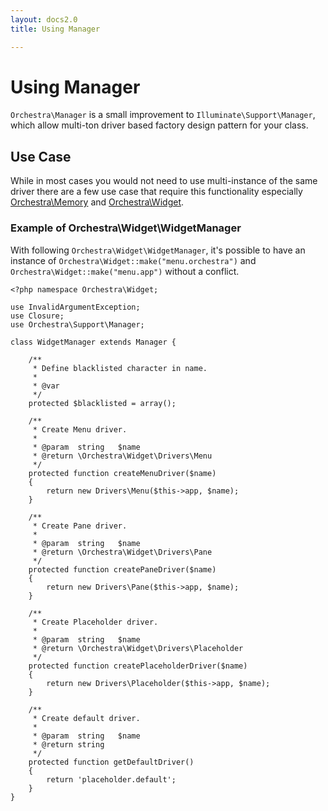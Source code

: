 ```yaml
---
layout: docs2.0
title: Using Manager

---
```


Using Manager
==============

`Orchestra\Manager` is a small improvement to `Illuminate\Support\Manager`, which allow multi-ton driver based factory design pattern for your class.

## Use Case

While in most cases you would not need to use multi-instance of the same driver there are a few use case that require this functionality especially [Orchestra\Memory](/docs/2.0/components/memory) and [Orchestra\Widget](/docs/2.0/components/widget).


### Example of Orchestra\Widget\WidgetManager

With following `Orchestra\Widget\WidgetManager`, it's possible to have an instance of `Orchestra\Widget::make("menu.orchestra")` and `Orchestra\Widget::make("menu.app")` without a conflict.

	<?php namespace Orchestra\Widget;

	use InvalidArgumentException;
	use Closure;
	use Orchestra\Support\Manager;

	class WidgetManager extends Manager {

		/**
		 * Define blacklisted character in name.
		 *
		 * @var
		 */
		protected $blacklisted = array();

		/**
		 * Create Menu driver.
		 * 
		 * @param  string   $name
		 * @return \Orchestra\Widget\Drivers\Menu
		 */
		protected function createMenuDriver($name)
		{
			return new Drivers\Menu($this->app, $name);
		}

		/**
		 * Create Pane driver.
		 * 
		 * @param  string   $name
		 * @return \Orchestra\Widget\Drivers\Pane
		 */
		protected function createPaneDriver($name)
		{
			return new Drivers\Pane($this->app, $name);
		}

		/**
		 * Create Placeholder driver.
		 * 
		 * @param  string   $name
		 * @return \Orchestra\Widget\Drivers\Placeholder
		 */
		protected function createPlaceholderDriver($name)
		{
			return new Drivers\Placeholder($this->app, $name);
		}

		/**
		 * Create default driver.
		 * 
		 * @param  string   $name
		 * @return string
		 */
		protected function getDefaultDriver()
		{
			return 'placeholder.default';
		}
	}

